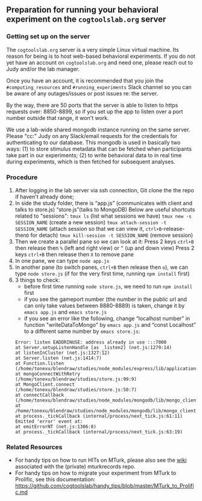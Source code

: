 ## Preparation for running your behavioral experiment on the `cogtoolslab.org` server


### Getting set up on the server

The `cogtoolslab.org` server is a very simple Linux virtual machine. Its reason for being is to host web-based behavioral experiments. If you do not yet have an account on `cogtoolslab.org` and need one, please reach out to Judy and/or the lab manager. 

Once you have an account, it is recommended that you join the `#computing_resources` and `#running_experiments` Slack channel so you can be aware of any outages/issues or post issues re: the server.

By the way, there are 50 ports that the server is able to listen to https requests over: 8850-8899, so if you set up the app to listen over a port number outside that range, it won't work.

We use a lab-wide shared mongodb instance running on the same server. Please "cc:" Judy on any Slack/email requests for the credentials for authenticating to our database. This mongodb is used in basically two ways: (1) to store stimulus metadata that can be fetched when participants take part in our experiments; (2) to write behavioral data to in real time during experiments, which is then fetched for subsequent analyses. 

### Procedure
1. After logging in the lab server via ssh connection, Git clone the the repo if haven't already done;
2. In side the study folder, there is “app.js” (communicates with client and talks to store.js) “store.js”(talks to MongoDB)
Below are useful shortcuts related to "sessions":
    ```tmux ls``` (list what sessions we have)
    ```tmux new -s SESSION_NAME``` (create a new session)
    ```tmux attach-session -t SESSION_NAME``` (attach session so that we can view it, ```ctrl+B```-release-then```D``` for detach)
    ```tmux kill-session -t SESSION_NAME``` (remove session)
3. Then we create a parallel pane so we can look at it:
    Press 2 keys ```ctrl+B``` then release then ```%``` (left and right view) or ```”``` (up and down view)
    Press 2 keys ```ctrl+B``` then release then ```X``` to remove pane
4. In one pane, we can type ```node app.js```
5. In another pane (to switch panes, ```ctrl+B``` then release then ```o```), we can type ```node store.js``` (if for the very first time, running ```npm install``` first)
6. 3 things to check:
     -  before first time running ```node store.js```, we need to run ```npm install``` first
     - if you see the gameport number (the number in the public url and can only take values between 8880-8889) is taken, change it by ```emacs app.js``` and ```emacs store.js```
     -  if you see an error like the following, change “localhost number” in function "writeDataToMongo" by ```emacs app.js``` and “const Localhost” to a different same number by ```emacs store.js```:
    ```
    Error: listen EADDRINUSE: address already in use :::7000
    at Server.setupListenHandle [as _listen2] (net.js:1279:14)
    at listenInCluster (net.js:1327:12)
    at Server.listen (net.js:1414:7)
    at Function.listen (/home/tonexu/blendraw/studies/node_modules/express/lib/application.js:618:24)
    at mongoConnectWithRetry (/home/tonexu/blendraw/studies/store.js:99:9)
    at MongoClient.connect (/home/tonexu/blendraw/studies/store.js:50:7)
    at connectCallback (/home/tonexu/blendraw/studies/node_modules/mongodb/lib/mongo_client.js:527:5)
    at /home/tonexu/blendraw/studies/node_modules/mongodb/lib/mongo_client.js:449:13
    at process._tickCallback (internal/process/next_tick.js:61:11)
    Emitted 'error' event at:
    at emitErrorNT (net.js:1306:8)
    at process._tickCallback (internal/process/next_tick.js:63:19)
    ```

### Related Resources
* For handy tips on how to run HITs on MTurk, please also see the [wiki](https://github.com/cogtoolslab/mturkrecords/wiki) associated with the (private) mturkrecords repo. 
* For handy tips on how to migrate your experiment from MTurk to Prolific, see this documentation: https://github.com/cogtoolslab/handy_tips/blob/master/MTurk_to_Prolific.md
